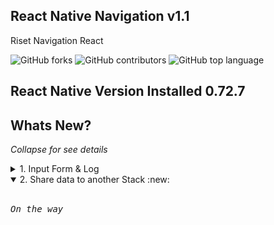 ## React Native Navigation v1.1
Riset Navigation React

![GitHub forks](https://img.shields.io/github/forks/aspsptyd/react-native-research.svg) ![GitHub contributors](https://img.shields.io/github/contributors/aspsptyd/react-native-research.svg) ![GitHub top language](https://img.shields.io/github/languages/top/aspsptyd/react-native-research.svg)

## React Native Version Installed 0.72.7

## Whats New?
_Collapse for see details_

<details>
<summary>1. Input Form & Log</summary><br />
<pre>
<img src="https://github.com/aspsptyd/react-native-research/assets/98740335/565399f0-3c0c-4884-a9cd-23ff40cb537f" width="300" /><br />
Log inputan data<br />
<img src="https://github.com/aspsptyd/react-native-research/assets/98740335/52360928-cf92-4880-b5d1-00c0734bce68" width="500" /><br />
Input data dengan metode param multiple, berikut kodingannya<br />
------------------------------------------------------------------- form.js
const [form, setForm] = useState({
  nama_lengkap: '',
  wa: '',
  address: '',
  education: '',
  id_ktp: '',
});
-------------------------------------------------------------------
</pre>
</details>

<details open>
<summary>2. Share data to another Stack :new:</summary><br />
<pre>
<i>On the way</i>
</pre>
</details>